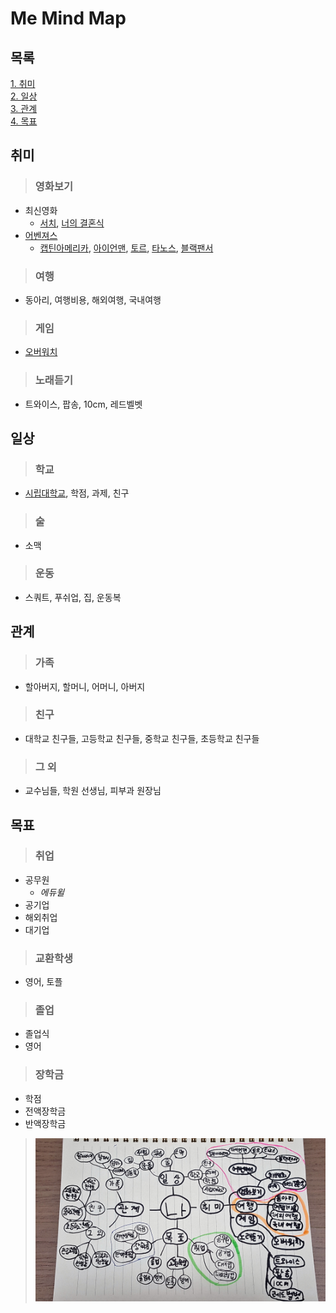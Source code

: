 # Me Mind Map

## 목록
[1. 취미](#1)</br>
[2. 일상](#2)</br>
[3. 관계](#3)</br>
[4. 목표](#4)</br>


<h2 id="1"> 취미 </h2>

> ### 영화보기
- 최신영화 
  - [서치](https://movie.naver.com/movie/bi/mi/basic.nhn?code=172425), [너의 결혼식](https://movie.naver.com/movie/bi/mi/basic.nhn?code=140652)
- [어벤져스](https://movie.naver.com/movie/bi/mi/basic.nhn?code=136315)
  - [캡틴아메리카](https://www.marvel.com/characters/captain-america-steve-rogers), [아이언맨](https://www.marvel.com/characters/iron-man-tony-stark), [토르](https://www.marvel.com/characters/thor-thor-odinson), [타노스](https://www.marvel.com/characters/thanos), [블랙팬서](https://www.marvel.com/characters/black-panther-t-challa)






> ### 여행
  - 동아리, 여행비용, 해외여행, 국내여행

> ### 게임
- [오버워치](https://playoverwatch.com/ko-kr/)
> ### 노래듣기
- 트와이스, 팝송, 10cm, 레드벨벳
 
 <h2 id="2"> 일상 </h2>
 
> ### 학교
- [시립대학교](http://www.uos.ac.kr/main.do), 학점, 과제, 친구
> ### 술
- 소맥
> ### 운동
- 스쿼트, 푸쉬업, 집, 운동복

<h2 id="3"> 관계 </h2>

> ### 가족
- 할아버지, 할머니, 어머니, 아버지
> ### 친구
- 대학교 친구들, 고등학교 친구들, 중학교 친구들, 초등학교 친구들
> ### 그 외
- 교수님들, 학원 선생님, 피부과 원장님

<h2 id="4"> 목표 </h2>

> ### 취업
- 공무원
  - *에듀윌*
- 공기업
- 해외취업 
- 대기업

> ### 교환학생
- 영어, 토플

> ### 졸업
- 졸업식
- 영어

> ### 장학금
- 학점
- 전액장학금
- 반액장학금


> ![image](./Mindmap.jpg)

